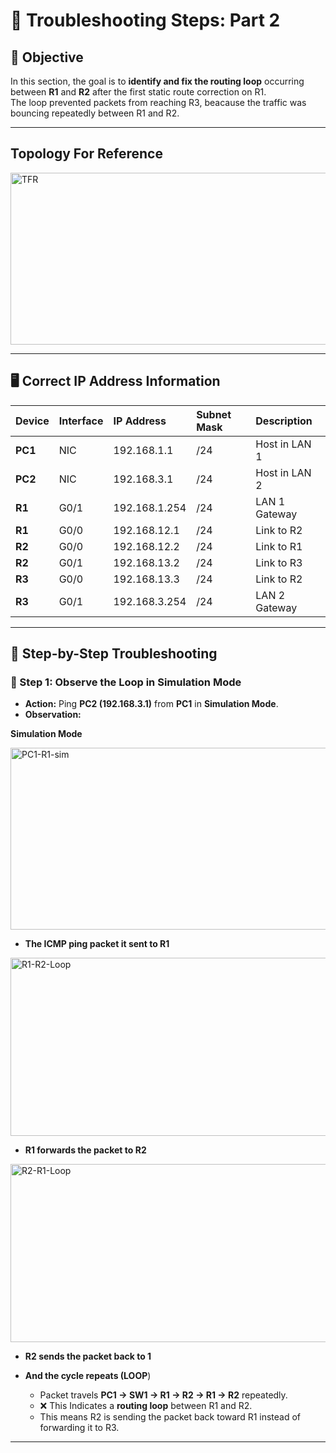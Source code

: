 # 🔁 Troubleshooting Steps: Part 2

## 🎯 Objective
In this section, the goal is to **identify and fix the routing loop** occurring between **R1** and **R2** after the first static route correction on R1.  
The loop prevented packets from reaching R3, beacause the traffic was bouncing repeatedly between R1 and R2.

---

## Topology For Reference
<img width="682" height="275" alt="TFR" src="https://github.com/user-attachments/assets/3cc35f18-e8d9-4713-ae2b-0accfc407b19" />

---

## 🖥️ Correct IP Address Information

| Device | Interface | IP Address | Subnet Mask | Description |
|:--------|:-----------|:------------|:-------------|:-------------|
| **PC1** | NIC | 192.168.1.1 | /24 | Host in LAN 1 |
| **PC2** | NIC | 192.168.3.1 | /24 | Host in LAN 2 |
| **R1** | G0/1 | 192.168.1.254 | /24 | LAN 1 Gateway |
| **R1** | G0/0 | 192.168.12.1 | /24 | Link to R2 |
| **R2** | G0/0 | 192.168.12.2 | /24 | Link to R1 |
| **R2** | G0/1 | 192.168.13.2 | /24 | Link to R3 |
| **R3** | G0/0 | 192.168.13.3 | /24 | Link to R2 |
| **R3** | G0/1 | 192.168.3.254 | /24 | LAN 2 Gateway |

---

## 🧠 Step-by-Step Troubleshooting

### 🧩 Step 1: Observe the Loop in Simulation Mode
- **Action:** Ping **PC2 (192.168.3.1)** from **PC1** in **Simulation Mode**.  
- **Observation:**

**Simulation Mode**

<img width="789" height="291" alt="PC1-R1-sim" src="https://github.com/user-attachments/assets/c0177363-cacf-43bb-9b6c-7d1536eaedb5" />

- **The ICMP ping packet it sent to R1**

<img width="739" height="285" alt="R1-R2-Loop" src="https://github.com/user-attachments/assets/10d8ac9e-f9ed-48fa-85e1-36532fd7410e" />

- **R1 forwards the packet to R2**

<img width="693" height="285" alt="R2-R1-Loop" src="https://github.com/user-attachments/assets/8b7391f4-b90b-4a22-b990-db0e4be54ac7" />

- **R2 sends the packet back to 1**
- **And the cycle repeats (LOOP**)

  - Packet travels **PC1 → SW1 → R1 → R2 → R1 → R2** repeatedly.  
  - ❌ This Indicates a **routing loop** between R1 and R2.  
  - This means R2 is sending the packet back toward R1 instead of forwarding it to R3.

---
